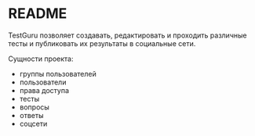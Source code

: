 # README

TestGuru  позволяет создавать, редактировать и проходить различные тесты и публиковать их результаты в социальные сети.

Сущности проекта:

* группы пользователей
* пользователи
* права доступа
* тесты
* вопросы
* ответы
* соцсети
